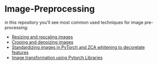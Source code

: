 # Image-Preprocessing
in this repository  you'll see most common used techniques for image pre-processing: 

- [Resizing and rescaling images](https://github.com/aniskx/Image-Preprocessing/blob/main/Image%20Resizing.ipynb) 
- [Croping and denoizing images](https://github.com/aniskx/Image-Preprocessing/blob/main/Croping%20and%20denoising%20images.ipynb)
- [Standardizing images in PyTorch and ZCA whitening to decorelate features](https://github.com/aniskx/Image-Preprocessing/blob/main/Whitening%20.ipynb)
- [Image transformation using Pytorch Libraries]()

